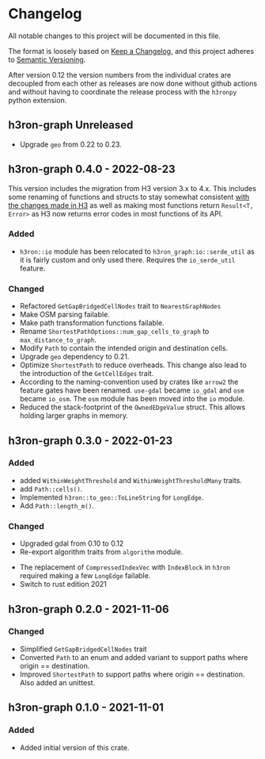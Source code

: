 # Changelog

All notable changes to this project will be documented in this file.

The format is loosely based on [Keep a Changelog](https://keepachangelog.com/en/1.0.0/), and this project adheres
to [Semantic Versioning](https://semver.org/spec/v2.0.0.html).

After version 0.12 the version numbers from the individual crates are decoupled from each other as releases are now done
without github actions and without having to coordinate the release process with the `h3ronpy`
python extension.

## h3ron-graph Unreleased

* Upgrade `geo` from 0.22 to 0.23.

## h3ron-graph 0.4.0 - 2022-08-23

This version includes the migration from H3 version 3.x to 4.x. This includes some renaming of functions and
structs to stay somewhat consistent [with the changes made in H3](https://github.com/uber/h3/releases/tag/v4.0.0-rc3)
as well as making most functions return `Result<T, Error>` as H3 now returns error codes in most functions of its API.

### Added

* `h3ron::io` module has been relocated to `h3ron_graph:io::serde_util` as it is fairly custom and only used there. Requires the `io_serde_util` feature.

### Changed

* Refactored `GetGapBridgedCellNodes` trait to `NearestGraphNodes`
* Make OSM parsing failable.
* Make path transformation functions failable.
* Rename `ShortestPathOptions::num_gap_cells_to_graph` to `max_distance_to_graph`.
* Modify `Path` to contain the intended origin and destination cells.
* Upgrade `geo` dependency to 0.21.
* Optimize `ShortestPath` to reduce overheads. This change also lead to the introduction of the `GetCellEdges` trait.
* According to the naming-convention used by crates like `arrow2` the feature gates have been renamed. `use-gdal` became `io_gdal` and `osm` became `io_osm`. The `osm` module has been moved into the `io` module.
* Reduced the stack-footprint of the `OwnedEDgeValue` struct. This allows holding larger graphs in memory.

## h3ron-graph 0.3.0 - 2022-01-23

### Added

* added `WithinWeightThreshold` and `WithinWeightThresholdMany` traits.
* add `Path::cells()`.
* Implemented `h3ron::to_geo::ToLineString` for `LongEdge`.
* Add `Path::length_m()`.

### Changed

* Upgraded gdal from 0.10 to 0.12
* Re-export algorithm traits from `algorithm` module.
- The replacement of `CompressedIndexVec` with `IndexBlock` in `h3ron` required making a few `LongEdge` failable.
- Switch to rust edition 2021

## h3ron-graph 0.2.0 - 2021-11-06

### Changed

- Simplified `GetGapBridgedCellNodes` trait
- Converted `Path` to an enum and added variant to support paths where origin == destination.
- Improved `ShortestPath` to support paths where origin == destination. Also added an unittest.

## h3ron-graph 0.1.0 - 2021-11-01

### Added

- Added initial version of this crate.
